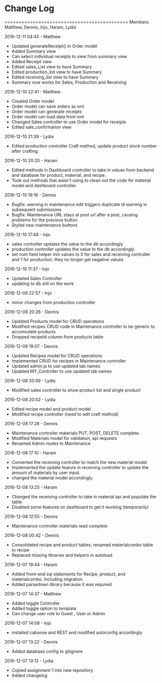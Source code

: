 # Change Log 

============================================
Members: Matthew, Dennis, Injo, Haram, Lydia

2016-12-11 04:45 - Matthew
- Updated generateReceipt() in Order model
- Added Summary view
- Can select individual receipts to view from summary view
- Added Receipt view
- Edited sales_List view to have Summary
- Edited production_list view to have Summary
- Edited receiving_list view to have Summary
- Summary now works for Sales, Production and Receiving

2016-12-10 22:41 - Matthew
- Created Order model
- Order model can save orders as xml
- Order model can generate receipts
- Order model can load data from xml
- Changed Sales controller to use Order model for receipts
- Edited sale_confirmation view

2016-12-10 21:39 - Lydia
- Edited production controller Craft method, update product stock number after crafting.

2016-12-10 20:20 - Haram
- Edited methods in Dashboard controller to take in values from backend and database for product, material, and recipe.
- Took out methods that wasn't using to clean out the code for material model and dashboard controller.

2016-12-10 19:16 - Dennis
- Bugfix: warning in maintenance edit triggers duplicate id warning in subsequent submissions
- Bugfix: Maintenance URL stays at post url after a post, causing problems for the previous button
- Styled new maintenance buttons 

2016-12-10 17:48 - Injo
- sales controller updates the value to the db accordingly
- production controller updates the value to the db accordingly
- set num field helper min values to 0 for sales and receiving controller and 1 for production, they no longer get negative values

2016-12-10 11:37 - Injo
- Updated Sales Controller
- updating to db still on the work

2016-12-09 22:57 - Injo
- minor changes from production controller

2016-12-09 20:26 - Dennis
- Updated Products model for CRUD operations
- Modified recipes CRUD code in Maintenance controller to be generic to accomodate products
- Dropped recipeId column from products table

2016-12-09 19:07 - Dennis
- Updated Recipes model for CRUD operations
- Implemented CRUD for recipes in Maintenance controller 
- Updated admin.js to use updated tab names
- Updated MY_Controller to use updated tab names

2016-12-08 20:59 - Lydia
- Modified sales controller to show product list and single product

2016-12-08 20:02 - Lydia
- Edited recipe model and product model
- Modified recipe controller (need to edit craft method)

2016-12-08 17:28 - Dennis
- Maintenance controller materials PUT, POST, DELETE complete.
- Modified Materials model for validation, api requests
- Renamed Admin routes to Maintenance 

2016-12-08 17:10 - Haram
- Converted the receiving controller to match the new material model
- Implemented the update feature in receiving controller to update the amount of materials by user input.
- changed the material model accordingly.

2016-12-08 13:25 - Haram
- Changed the receiving controller to take in material api and populate the table.
- Disabled some features on dashboard to get it working (temporarily)

2016-12-08 12:55 - Dennis
- Maintenance controller materials read complete

2016-12-08 00:42 - Dennis
- Consolidated recipe and product tables, renamed materialcombo table to recipe
- Replaced missing libraries and helpers in autoload

2016-12-07 19:44 - Haram
- Added front-end sql statements for Recipe, product, and materialcombo. Including migration.
- Added parsedown library because it was required

2016-12-07 14:37 - Matthew
- Added toggle Controller
- Added toggle option to template
- Can change user role to Guest , User or Admin

2016-12-07 14:08 - Injo
- installed caboose and REST and modified autoconfig accordingly

2016-12-07 13:22 - Dennis
- Added database.config to gitignore

2016-12-07 13:12 - Lydia
- Copied assignment 1 into new repository
- Added changelog
